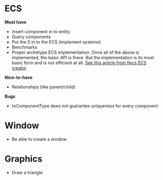 # ECS
**Must have**
- Insert component in to entity
- Query components
- Put the S in to the ECS (implement systems)
- Benchmarks
- Proper archetype ECS implementation. Once all of the above is implemented, the basic API is there. But the implementation is its most basic form and is not efficient at all. [See this article from flecs ECS creator](https://ajmmertens.medium.com/building-an-ecs-1-where-are-my-entities-and-components-63d07c7da742).

**Nice-to-have**
- Relationships (like parent/child)

**Bugs**
- toComponentType does not guarantee uniqueness for every component

# Window
- Be able to create a window

# Graphics
- Draw a triangle
